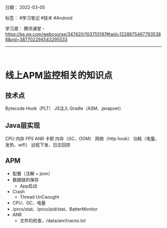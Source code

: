 日期： 2022-03-05

标签： #学习笔记 #技术  #Android 

学习源： 
腾讯课堂 - https://ke.qq.com/webcourse/347420/103755197#taid=12286754677935388&vid=387702294543295533

---
<br>

# 线上APM监控相关的知识点

## 技术点
Bytecode
Hook（PLT）
JS注入
Gradle（ASM、javapoet）

## Java层实现
CPU
内存
FPS
ANR
卡顿
内存（GC、OOM）
网络（http hook）
功耗（电量、发热、wifi）
远程下发、日志回捞

## APM
- 配置（注解 + json）
- 数据链的保存
	- App启动
- Crash
	- Thread UnCaought
- CPU、GC、电量
- /prco/stat、/prco/pid/stat、BatterMonitor
- ANR
	- 文件的检查，/data/anr/traces.txt

